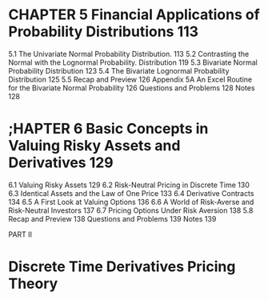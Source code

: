 # CHAPTER 5 Financial Applications of Probability Distributions 113

5.1 The Univariate Normal Probability Distribution. 113
5.2 Contrasting the Normal with the Lognormal Probability.
Distribution 119
5.3 Bivariate Normal Probability Distribution 123
5.4 The Bivariate Lognormal Probability Distribution 125
5.5 Recap and Preview 126
Appendix 5A An Excel Routine for the Bivariate Normal Probability 126
Questions and Problems 128
Notes 128

# ;HAPTER 6 Basic Concepts in Valuing Risky Assets and Derivatives 129

6.1 Valuing Risky Assets 129
6.2 Risk-Neutral Pricing in Discrete Time 130
6.3 Identical Assets and the Law of One Price 133
6.4 Derivative Contracts 134
6.5 A First Look at Valuing Options 136
6.6 A World of Risk-Averse and Risk-Neutral Investors 137
6.7 Pricing Options Under Risk Aversion 138
5.8 Recap and Preview 138
Questions and Problems 139
Notes 139

PART II

# Discrete Time Derivatives Pricing Theory
